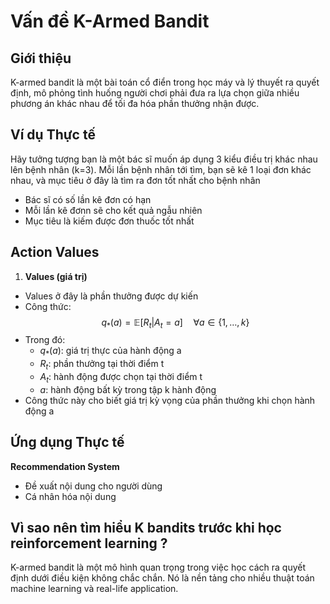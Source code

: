 # Vấn đề K-Armed Bandit

## Giới thiệu
K-armed bandit là một bài toán cổ điển trong học máy và lý thuyết ra quyết định, mô phỏng tình huống người chơi phải đưa ra lựa chọn giữa nhiều phương án khác nhau để tối đa hóa phần thưởng nhận được.

## Ví dụ Thực tế
Hãy tưởng tượng bạn là một bác sĩ muốn áp dụng 3 kiểu điều trị khác nhau lên bệnh nhân (k=3). Mỗi lần bệnh nhân tới tìm, bạn sẽ kê 1 loại đơn khác nhau, và mục tiêu ở đây là tìm ra đơn tốt nhất cho bệnh nhân
- Bác sĩ có số lần kê đơn có hạn
- Mỗi lần kê đơnn sẽ cho kết quả ngẫu nhiên
- Mục tiêu là kiếm được đơn thuốc tốt nhất


## Action Values
1. **Values (giá trị)**
  - Values ở đây là phần thưởng được dự kiến 
  - Công thức: $$ q_{*}(a) = \mathbb{E}[R_t|A_t = a] \quad \forall a \in \{1,\ldots,k\} $$
  - Trong đó:
    + $q_{*}(a)$: giá trị thực của hành động a
    + $R_t$: phần thưởng tại thời điểm t
    + $A_t$: hành động được chọn tại thời điểm t
    + $a$: hành động bất kỳ trong tập k hành động
  - Công thức này cho biết giá trị kỳ vọng của phần thưởng khi chọn hành động a 




## Ứng dụng Thực tế

 **Recommendation System**
   - Đề xuất nội dung cho người dùng
   - Cá nhân hóa nội dung



## Vì sao nên tìm hiểu K bandits trước khi học reinforcement learning ? 
K-armed bandit là một mô hình quan trọng trong việc học cách ra quyết định dưới điều kiện không chắc chắn. Nó là nền tảng cho nhiều thuật toán machine learning và real-life application.